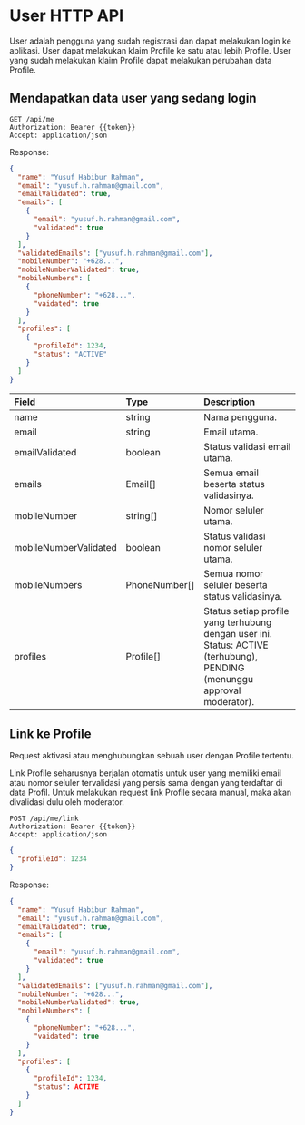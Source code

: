 # User HTTP API

User adalah pengguna yang sudah registrasi dan dapat melakukan login ke aplikasi. User dapat melakukan klaim Profile ke satu atau lebih Profile. User yang sudah melakukan klaim Profile dapat melakukan perubahan data Profile.

## Mendapatkan data user yang sedang login

```
GET /api/me
Authorization: Bearer {{token}}
Accept: application/json
```

Response:

```json
{
  "name": "Yusuf Habibur Rahman",
  "email": "yusuf.h.rahman@gmail.com",
  "emailValidated": true,
  "emails": [
    {
      "email": "yusuf.h.rahman@gmail.com",
      "validated": true
    }
  ],
  "validatedEmails": ["yusuf.h.rahman@gmail.com"],
  "mobileNumber": "+628...",
  "mobileNumberValidated": true,
  "mobileNumbers": [
    {
      "phoneNumber": "+628...",
      "vaidated": true
    }
  ],
  "profiles": [
    {
      "profileId": 1234,
      "status": "ACTIVE"
    }
  ]
}
```

| Field | Type | Description |
| :--- | :--- | :--- |
| name | string | Nama pengguna. |
| email | string | Email utama. |
| emailValidated | boolean | Status validasi email utama. |
| emails | Email\[\] | Semua email beserta status validasinya. |
| mobileNumber | string\[\] | Nomor seluler utama. |
| mobileNumberValidated | boolean | Status validasi nomor seluler utama. |
| mobileNumbers | PhoneNumber\[\] | Semua nomor seluler beserta status validasinya. |
| profiles | Profile\[\] | Status setiap profile yang terhubung dengan user ini. Status: ACTIVE (terhubung), PENDING (menunggu approval moderator). |

## Link ke Profile

Request aktivasi atau menghubungkan sebuah user dengan Profile tertentu.

Link Profile seharusnya berjalan otomatis untuk user yang memiliki email atau nomor seluler tervalidasi yang persis sama dengan yang terdaftar di data Profil. Untuk melakukan request link Profile secara manual, maka akan divalidasi dulu oleh moderator.

```
POST /api/me/link
Authorization: Bearer {{token}}
Accept: application/json
```

```json
{
  "profileId": 1234
}
```

Response:

```json
{
  "name": "Yusuf Habibur Rahman",
  "email": "yusuf.h.rahman@gmail.com",
  "emailValidated": true,
  "emails": [
    {
      "email": "yusuf.h.rahman@gmail.com",
      "validated": true
    }
  ],
  "validatedEmails": ["yusuf.h.rahman@gmail.com"],
  "mobileNumber": "+628...",
  "mobileNumberValidated": true,
  "mobileNumbers": [
    {
      "phoneNumber": "+628...",
      "vaidated": true
    }
  ],
  "profiles": [
    {
      "profileId": 1234,
      "status": ACTIVE
    }
  ]
}
```
